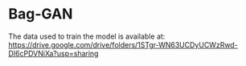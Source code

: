 # Bag-GAN

The data used to train the model is available at:
https://drive.google.com/drive/folders/1STgr-WN63UCDyUCWzRwd-DI6cPDVNiXa?usp=sharing
